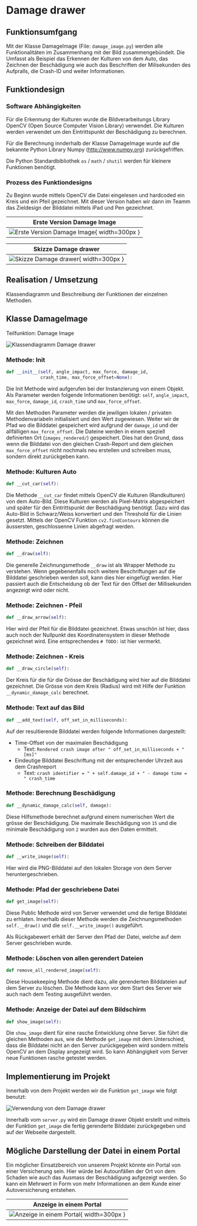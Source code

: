 # Damage drawer


## Funktionsumfgang

Mit der Klasse DamageImage (File: `damage_image.py`) werden alle Funktionalitäten im Zusammenhang mit der Bild zusammengebündelt. Die Umfasst als Beispiel das Erkennen der Kulturen von dem Auto, das Zeichnen der Beschädigung wie auch das Beschriften der Milisekunden des Aufpralls, die Crash-ID und weiter Informationen.


## Funktiondesign


### Software Abhängigkeiten

Für die Erkennung der Kulturen wurde die Bildverarbeitungs Library OpenCV (Open Source Computer Vision Library) verwendet. Die Kulturen werden verwendet um den Eintrittspunkt der Beschädigung zu berechnen.

Für die Berechnung innderhalb der Klasse DamageImage wurde auf die bekannte Python Library Numpy (http://www.numpy.org) zurückgefriffen.

Die Python Standardbibliothek `os` / `math` / `shutil` werden für kleinere Funktionen benötigt.


### Prozess des Funktiondesigns

Zu Beginn wurde mittels OpenCV die Datei eingelesen und hardcoded ein Kreis und ein Pfeil gezeichnet. Mit dieser Version haben wir dann im Teamm das Zieldesign der Bilddatei mittels iPad und Pen gezeichnet.

|Erste Version Damage Image                                                         |
|:---------------------------------------------------------------------------------:|
|![Erste Version Damage Image](img/first_version.png "Erste Version Damage Image"){ width=300px }  |

|Skizze Damage drawer                                                 |
|:-------------------------------------------------------------------:|
|![Skizze Damage drawer](img/skizze_damage.png "Skizze Damage drawer"){ width=300px }|


## Realisation / Umsetzung

Klassendiagramm und Beschreibung der Funktionen der einzelnen Methoden.


## Klasse DamageImage

Teilfunktion: Damage Image

![Klassendiagramm Damage drawer](img/STARTHack_damage_image.png "Klassendiagramm Damage drawer")


### Methode: Init

```python
def __init__(self, angle_impact, max_force, damage_id,
             crash_time, max_force_offset=None):
```

Die Init Methode wird aufgerufen bei der Instanzierung von einem Objekt. Als Parameter werden folgende Informationen benötigt: `self`, `angle_impact`, `max_force`, `damage_id`, `crash_time` und `max_force_offset`.

Mit den Methoden Parameter werden die jewiligen lokalen / privaten Methodenvariabeln initialisiert und den Wert zugewiesen. Weiter wir de Pfad wo die Bilddatei gespeichert wird aufgrund der `damage_id` und der allfälligen `max_force_offset`. Die Dateine werden in einem speziell definierten Ort (`images_rendered/`) gespeichert. Dies hat den Grund, dass wenn die Bilddatei von den gleichen Crash-Report und dem gleichen `max_force_offset` nicht nochmals neu erstellen und schreiben muss, sondern direkt zurückgeben kann.


### Methode: Kulturen Auto

```python
def __cut_car(self):
```

Die Methode `__cut_car` findet mittels OpenCV die Kulturen (Randkulturen) von dem Auto-Bild. Diese Kulturen werden als Pixel-Matrix abgespeichert und später für den Eintrittspunkt der Beschädigung benötigt. Dazu wird das Auto-Bild in Schwarz/Weiss konvertiert und den Threshold für die Linien gesetzt. Mittels der OpenCV Funktion `cv2.findContours` können die äussersten, geschlossenne Linien abgefragt werden.


### Methode: Zeichnen

```python
def __draw(self):
```

Die generelle Zeichnungsmethode `__draw` ist als Wrapper Methode zu verstehen. Wenn gegebenenfalls noch weitere Beschriftungen auf die Bilddatei geschrieben werden soll, kann dies hier eingefügt werden. Hier passiert auch die Entscheidung ob der Text für den Offset der Millisekunden angezeigt wird oder nicht.


### Methode: Zeichnen - Pfeil

```python
def __draw_arrow(self):
```

Hier wird der Pfeil für die Bilddatei gezeichnet. Etwas unschön ist hier, dass auch noch der Nullpunkt des Koordinatensystem in dieser Methode gezeichnet wird. Eine entsprechendes `# TODO:` ist hier vermerkt.


### Methode: Zeichnen - Kreis

```python
def __draw_circle(self):
```

Der Kreis für die für die Grösse der Beschädigung wird hier auf die Bilddatei gezeichnet. Die Grösse von dem Kreis (Radius) wird mit Hilfe der Funktion `__dynamic_damage_calc` berechnet.


### Methode: Text auf das Bild

```python
def __add_text(self, off_set_in_milliseconds):
```

Auf der resultierende Bilddatei werden folgende Informationen dargestellt:

* Time-Offset von der maximalen Beschädigung
    * Text: `Rendered crash image after " off_set_in_milliseconds + "[ms]"`
* Eindeutige Bilddatei Beschriftung mit der entsprechender Uhrzeit aus dem Crashreport
    * Text: `crash identifier = " + self.damage_id + " - damage time = " crash_time`


### Methode: Berechnung Beschädigung

```python
def __dynamic_damage_calc(self, damage):
```

Diese Hilfsmethode berechnet aufgrund einem numerischen Wert die grösse der Beschädigung. Die maximale Beschädigung von `15` und die minimale Beschädigung von `2` wurden aus den Daten ermittelt.


### Methode: Schreiben der Bilddatei

```python
def __write_image(self):
```

Hier wird die PNG-Bilddatei auf den lokalen Storage von dem Server heruntergeschrieben.


### Methode: Pfad der geschriebene Datei

```python
def get_image(self):
```

Diese Public Methode wird von Server verwendet umd die fertige Bilddatei zu erhlaten. Innerhalb dieser Methode werden die Zeichnungsmethoden `self.__draw()` und die `self.__write_image()` ausgeführt.

Als Rückgabewert erhält der Server den Pfad der Datei, welche auf dem Server geschrieben wurde.


### Methode: Löschen von allen gerendert Dateien

```python
def remove_all_rendered_image(self):
```

Diese Housekeeping Methode dient dazu, alle gerenderten Bilddateien auf dem Server zu löschen. Die Methode kann vor dem Start des Server wie auch nach dem Testing ausgeführt werden.


### Methode: Anzeige der Datei auf dem Bildschirm

```python
def show_image(self):
```

Die `show_image` dient für eine rasche Entwicklung ohne Server. Sie führt die gleichen Methoden aus, wie die Methode `get_image` mit dem Unterschied, dass die Bilddatei nicht an den Server zurückgegeben wird sondern mittels OpenCV an dem Display angezeigt wird. So kann Abhängigkeit vom Server neue Funktionen rasche getestet werden.


## Implementierung im Projekt

Innerhalb von dem Projekt werden wir die Funktion `get_image` wie folgt benutzt:

![Verwendung von dem Damage drawer](img/STARTHack_damage_image_usage.png "Verwendung von dem Damage drawer")

Innerhalb vom `server.py` wird ein Damage drawer Objekt erstellt und mittels der Funktion `get_image` die fertig gerenderte Bilddatei zurückgegeben und auf der Webseite dargestellt.


## Mögliche Darstellung der Datei in einem Portal

Ein möglicher Einsatzbereich von unserem Projekt könnte ein Portal von einer Versicherung sein. Hier würde bei Autounfällen der Ort von dem Schaden wie auch das Ausmass der Beschädigung aufgezeigt werden. So kann ein Mehrwert in Form von mehr Informationen an dem Kunde einer Autoversicherung entstehen.

|Anzeige in einem Portal                                                            |
|:---------------------------------------------------------------------------------:|
|![Anzeige in einem Portal](img/insurance_portal.jpeg "Damage drawer on a Portal"){ width=300px } |



